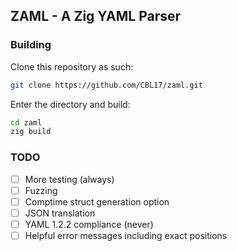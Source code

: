 ZAML - A Zig YAML Parser
---

### Building

Clone this repository as such:
```bash
git clone https://github.com/CBL17/zaml.git
```

Enter the directory and build:
```bash
cd zaml
zig build
```

### TODO
 - [ ] More testing (always)
 - [ ] Fuzzing
 - [ ] Comptime struct generation option
 - [ ] JSON translation
 - [ ] YAML 1.2.2 compliance (never)
 - [ ] Helpful error messages including exact positions
